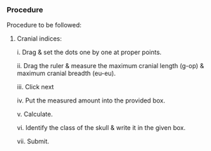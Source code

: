 ### Procedure

Procedure to be followed:


1. Cranial indices:

     i. Drag & set the dots one by one at proper points.

     ii. Drag the ruler & measure the maximum cranial length (g-op) & maximum cranial breadth (eu-eu).

     iii. Click next

     iv. Put the measured amount into the provided box.

     v. Calculate.

     vi. Identify the class of the skull & write it in the given box.

     vii. Submit.
